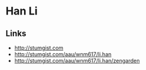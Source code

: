 # Han Li

## Links

- http://stumgist.com
- http://stumgist.com/aau/wnm617/li.han
- http://stumgist.com/aau/wnm617/li.han/zengarden